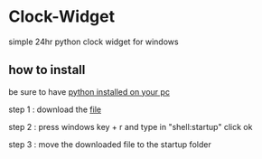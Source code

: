 # Clock-Widget
simple 24hr python clock widget for windows 

## how to install
be sure to have <a href="https://python.org">python installed on your pc</a>

 step 1 : download the <a href="https://github.com/CloudGlitch/clock-and-date-widget/releases/download/v1/widget.pyw">file</a>
 
 step 2 : press windows key + r and type in "shell:startup" click ok
 
 step 3 : move the downloaded file to the startup folder

